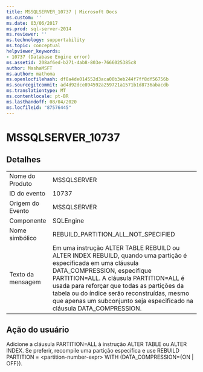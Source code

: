 ```yaml
---
title: MSSQLSERVER_10737 | Microsoft Docs
ms.custom: ''
ms.date: 03/06/2017
ms.prod: sql-server-2014
ms.reviewer: ''
ms.technology: supportability
ms.topic: conceptual
helpviewer_keywords:
- 10737 (Database Engine error)
ms.assetid: 208af6ed-b271-4ab8-803e-7666025385c8
author: MashaMSFT
ms.author: mathoma
ms.openlocfilehash: df8a4de014552d3aca00b3eb244f7ff8df56756b
ms.sourcegitcommit: ad4d92dce894592a259721a1571b1d8736abacdb
ms.translationtype: MT
ms.contentlocale: pt-BR
ms.lasthandoff: 08/04/2020
ms.locfileid: "87576445"
---
```

# <a name="mssqlserver_10737"></a>MSSQLSERVER_10737
    
## <a name="details"></a>Detalhes  
  
|||  
|-|-|  
|Nome do Produto|MSSQLSERVER|  
|ID do evento|10737|  
|Origem do Evento|MSSQLSERVER|  
|Componente|SQLEngine|  
|Nome simbólico|REBUILD_PARTITION_ALL_NOT_SPECIFIED|  
|Texto da mensagem|Em uma instrução ALTER TABLE REBUILD ou ALTER INDEX REBUILD, quando uma partição é especificada em uma cláusula DATA_COMPRESSION, especifique PARTITION=ALL. A cláusula PARTITION=ALL é usada para reforçar que todas as partições da tabela ou do índice serão reconstruídas, mesmo que apenas um subconjunto seja especificado na cláusula DATA_COMPRESSION.|  
  
## <a name="user-action"></a>Ação do usuário  
 Adicione a cláusula PARTITION=ALL à instrução ALTER TABLE ou ALTER INDEX. Se preferir, recompile uma partição específica e use REBUILD PARTITION = \<partition-number-expr> WITH (DATA_COMPRESSION={ON | OFF}).  
  
  
